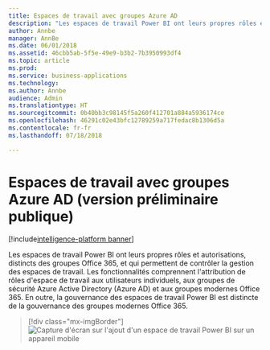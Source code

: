 ```yaml
---
title: Espaces de travail avec groupes Azure AD
description: "Les espaces de travail Power BI ont leurs propres rôles et autorisations, distincts des groupes Office 365, et qui permettent de contrôler la gestion des espaces de travail."
author: Annbe
manager: AnnBe
ms.date: 06/01/2018
ms.assetid: 46cbb5ab-5f5e-49e9-b3b2-7b3950993df4
ms.topic: article
ms.prod: 
ms.service: business-applications
ms.technology: 
ms.author: Annbe
audience: Admin
ms.translationtype: HT
ms.sourcegitcommit: 0b40bb3c98145f5a260f412701a884a5936174ce
ms.openlocfilehash: 46291c02e43bfc12789259a717fedac8b1306d5a
ms.contentlocale: fr-fr
ms.lasthandoff: 07/18/2018

---
```

# <a name="workspaces-with-azure-ad-groups-public-preview"></a>Espaces de travail avec groupes Azure AD (version préliminaire publique)

[!include[intelligence-platform banner](../../includes/intelligence-platform.md)]



Les espaces de travail Power BI ont leurs propres rôles et autorisations, distincts des groupes Office 365, et qui permettent de contrôler la gestion des espaces de travail.
Les fonctionnalités comprennent l'attribution de rôles d'espace de travail aux utilisateurs individuels, aux groupes de sécurité Azure Active Directory (Azure AD) et aux groupes modernes Office 365. En outre, la gouvernance des espaces de travail Power BI est distincte de la gouvernance des groupes modernes Office 365.

> [!div class="mx-imgBorder"] 
> ![Capture d'écran sur l'ajout d'un espace de travail Power BI sur un appareil mobile](media/workspaces-azure-ad-groups-1.png "Capture d'écran sur l'ajout d'un espace de travail Power BI sur un appareil mobile")


